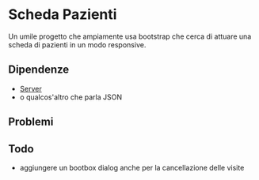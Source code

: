 # Scheda Pazienti

Un umile progetto che ampiamente usa bootstrap che cerca di attuare una scheda di pazienti in un modo responsive.

## Dipendenze

- [Server](https://gitlab.com/fondazione-its-volta/2019/programmazione-web/server)
- o qualcos'altro che parla JSON

## Problemi

## Todo

- aggiungere un bootbox dialog anche per la cancellazione delle visite